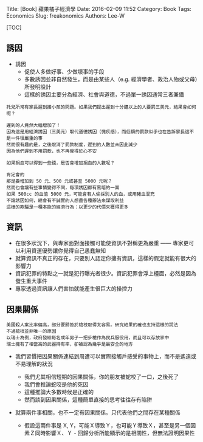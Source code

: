 Title: [Book] 蘋果橘子經濟學
Date: 2016-02-09 11:52
Category: Book
Tags: Economics
Slug: freakonomics
Authors: Lee-W

<!--more-->

[TOC]

## 誘因

* 誘因
    * 促使人多做好事、少做壞事的手段
    * 多數誘因並非自然發生，而是由某些人（e.g. 經濟學者、政治人物或父母）所發明設計
    * 這樣的誘因主要分為經濟、社會與道德，不過單一誘因通常三者兼備

```text
托兒所常有家長遲到接小孩的問題。如果我們提出遲到十分鐘以上的人要罰三美元，結果會如何呢？

遲到的人竟然大幅增加了！
因為這是用經濟誘因（三美元）取代道德誘因（愧疚感），而低額的罰款似乎也在告訴家長這不是一件很嚴重的事
然而很有趣的是，之後取消了罰款制度，遲到的人數並未因此減少
因為他們遲到不用罰款，也不再覺得於心不安
```

```text
如果捐血可以得到一些錢，是否會增加捐血的人數呢？

肯定會的
那是要增加到 50 元、500 元或甚至 5000 元呢？
然而也會讓有些事情變得不同，每項誘因都有黑暗的一面
如果 500cc 的血值 5000 元，可能會有人偷採別人的血，或用豬血混充
不論誘因如何，總會有不誠實的人想盡各種辦法來謀取利益
這樣的欺騙是一種本能的經濟行為：以更少的代價來獲得更多
```

## 資訊

* 在很多狀況下，與專家面對面接觸可能使資訊不對稱更為嚴重 —— 專家更可以利用資運優勢讓你覺得自己愚蠢無知
* 就算資訊不真正的存在，只要別人認定你擁有資訊，這樣的假定就能有很大的影響力
* 資訊犯罪的特點之一就是犯行曝光者很少。資訊犯罪會浮上檯面，必然是因為發生重大事件
* 專家透過資訊讓人們害怕就能產生很巨大的操控力

## 因果關係

```text
美國殺人案比率偏高，部分要歸咎於槍枝取得太容易。研究結果的確也支持這樣的說法
不過槍枝並非唯一的原因
以瑞士為例，政府發給每名成年男子一把步槍作為民兵服役用，而且可以存放家中
瑞士擁有了相當高的武器持有率，卻被認為幾乎是最安全的地方
```

* 我們習慣把因果關係連結到周遭可以實際接觸戶感受的事物上，而不是遙遠或不易理解的狀況
    * 我們尤其相信短期的因果關係，你的朋友被蛇咬了一口，之後死了
    * 我們會推論蛇咬是他的死因
    * 這種推論大多數時候是正確的
    * 然而談到因果關係，這種簡單直接的思考往往存有陷阱

* 就算兩件事相關，也不一定有因果關係。只代表他們之間存在某種關係
    * 假設這兩件事是 X, Y，可能Ｘ導致Ｙ，也可能Ｙ導致Ｘ，甚至是另一個因素Ｚ同時影響Ｘ、Ｙ    - 回歸分析所能顯示的是相關性，但無法證明因果性

